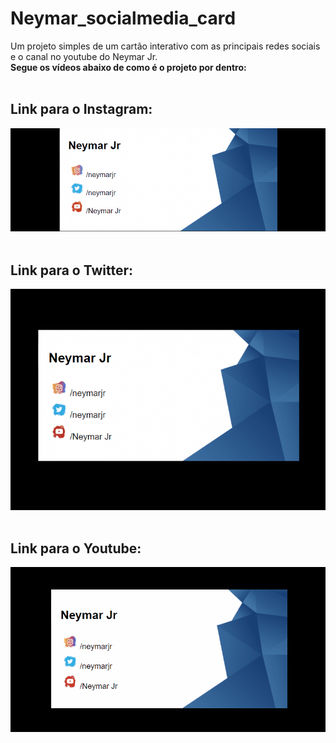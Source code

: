 # Neymar_socialmedia_card

Um projeto simples de um cartão interativo com as principais redes sociais e o canal no youtube do Neymar Jr.
<br>
**Segue os vídeos abaixo de como é o projeto por dentro:**
<br>
<br>

## Link para o Instagram:

<img src="assets/Insta.gif" alt="Vídeo de apresentação do projeto">
<br>
<br>

## Link para o Twitter:

<img src="assets/Twitter.gif" alt="Vídeo de apresentação do projeto">
<br>
<br>

## Link para o Youtube:

<img src="assets/Youtube.gif" alt="Vídeo de apresentação do projeto">
